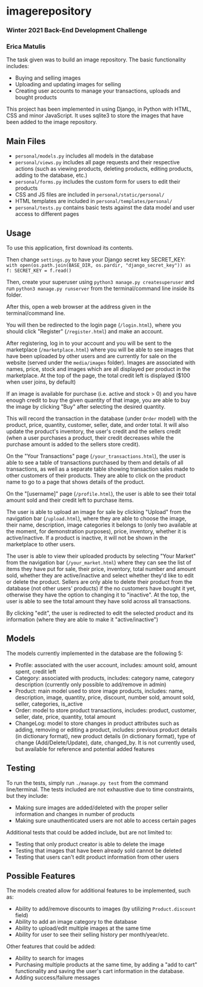 # imagerepository
### Winter 2021 Back-End Development Challenge
### Erica Matulis

The task given was to build an image repository. The basic functionality includes:
* Buying and selling images
* Uploading and updating images for selling
* Creating user accounts to manage your transactions, uploads and bought products

This project has been implemented in using Django, in Python with HTML, CSS and minor JavaScript.
It uses sqlite3 to store the images that have been added to the image repository.

## Main Files

* `personal/models.py` includes all models in the database
* `personal/views.py` includes all page requests and their respective actions (such as viewing products, deleting products, editing products, adding to the database, etc.)
* `personal/forms.py` includes the custom form for users to edit their products
* CSS and JS files are included in `personal/static/personal/`
* HTML templates are included in `personal/templates/personal/`
* `personal/tests.py` contains basic tests against the data model and user access to different pages

## Usage

To use this application, first download its contents.

Then change `settings.py` to have your Django secret key SECRET_KEY:
`    with open(os.path.join(BASE_DIR, os.pardir, "django_secret_key")) as f:
          SECRET_KEY = f.read()`
          
Then, create your superuser using `python3 manage.py createsuperuser` and run `python3 manage.py runserver` from the terminal/command line
inside its folder.

After this, open a web browser at the address given in the terminal/command line.

You will then be redirected to the login page (`/login.html`), where you should click "Register" (`/register.html`)
and make an account.

After registering, log in to your account and you will be sent to the marketplace (`/marketplace.html`) where you will be able to see images that have been uploaded by other users and are currently for sale on the website (served under the `media/images` folder). Images are associated with names, price, stock and images which are all displayed per product in the marketplace. At the top of the page, the total credit left is displayed ($100 when user joins, by default)

If an image is available for purchase (i.e. active and stock > 0) and you have enough credit to buy the given quantity of that image, you are able to buy the image by clicking "Buy" after selecting the desired quantity.

This will record the transaction in the database (under `Order` model) with the product, price, quantity, customer, seller, date, and order total. It will also update the product's inventory, the user's credit and the sellers credit (when a user purchases a product, their credit decreases while the purchase amount is added to the sellers store credit).

On the "Your Transactions" page (`/your_transactions.html`), the user is able to see a table of transactions purchased by them and details of all transactions, as well as
a separate table showing transaction sales made to other customers of their products. They are able to click on the product name to go to a page that shows details of the product.

On the "[username]" page (`/profile.html`), the user is able to see their total amount sold and their credit left to purchase
items.

The user is able to upload an image for sale by clicking "Upload" from the navigation bar (`/upload.html`), where they are able to choose the image, their name, description, image categories it belongs to (only two available at the moment, for demonstration purposes), price, inventory, whether it is active/inactive. If a product is inactive, it will not be shown in the marketplace to other users.

The user is able to view their uploaded products by selecting "Your Market" from the navigation bar (`/your_market.html`) where they can see the list of items they have put for sale, their price, inventory, total number and amount sold, whether they are active/inactive and select whether they'd like to edit or delete the product. Sellers are only able to delete their product from the database (not other users' products) if the no customers have bought it yet, otherwise they have the option to changing it to "inactive". At the top, the user is able to see the total amount they have sold across all transactions.

By clicking "edit", the user is redirected to edit the selected product and its information (where they are able to make it "active/inactive")

## Models

The models currently implemented in the database are the following 5:
* Profile: associated with the user account, includes: amount sold, amount spent, credit left
* Category: associated with products, includes: category name, category description (currently only possible to add/remove in admin)
* Product: main model used to store image products, includes: name, description, image, quantity, price, discount, number sold, amount sold, seller, categories, is_active
* Order: model to store product transactions, includes: product, customer, seller, date, price, quantity, total amount
* ChangeLog: model to store changes in product attributes such as adding, removing or editing a product, includes: previous product details (in dictionary format), new product details (in dictionary format), type of change (Add/Delete/Update), date, changed_by. It is not currently used, but available for reference and potential added features


## Testing

To run the tests, simply run `./manage.py test` from the command line/terminal. The tests included are not exhaustive due to time constraints, but they include:
* Making sure images are added/deleted with the proper seller information and changes in number of products
* Making sure unauthenticated users are not able to access certain pages

Additional tests that could be added include, but are not limited to:
* Testing that only product creator is able to delete the image
* Testing that images that have been already sold cannot be deleted
* Testing that users can't edit product information from other users

## Possible Features

The models created allow for additional features to be implemented, such as:
* Ability to add/remove discounts to images (by utilizing `Product.discount` field)
* Ability to add an image category to the database
* Ability to upload/edit multiple images at the same time
* Ability for user to see their selling history per month/year/etc.

Other features that could be added:
* Ability to search for images
* Purchasing multiple products at the same time, by adding a "add to cart" functionality and saving the user's cart information in the database.
* Adding success/failure messages
